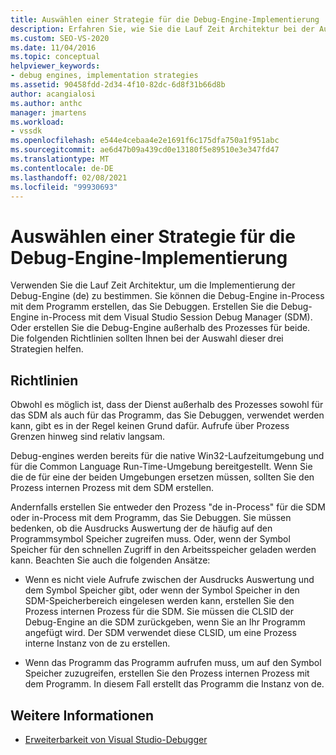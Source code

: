 ```yaml
---
title: Auswählen einer Strategie für die Debug-Engine-Implementierung | Microsoft-Dokumentation
description: Erfahren Sie, wie Sie die Lauf Zeit Architektur bei der Auswahl mehrerer Strategien für die Debug-Engine-Implementierung unterstützen.
ms.custom: SEO-VS-2020
ms.date: 11/04/2016
ms.topic: conceptual
helpviewer_keywords:
- debug engines, implementation strategies
ms.assetid: 90458fdd-2d34-4f10-82dc-6d8f31b66d8b
author: acangialosi
ms.author: anthc
manager: jmartens
ms.workload:
- vssdk
ms.openlocfilehash: e544e4cebaa4e2e1691f6c175dfa750a1f951abc
ms.sourcegitcommit: ae6d47b09a439cd0e13180f5e89510e3e347fd47
ms.translationtype: MT
ms.contentlocale: de-DE
ms.lasthandoff: 02/08/2021
ms.locfileid: "99930693"
---
```

# <a name="choose-a-debug-engine-implementation-strategy"></a>Auswählen einer Strategie für die Debug-Engine-Implementierung
Verwenden Sie die Lauf Zeit Architektur, um die Implementierung der Debug-Engine (de) zu bestimmen. Sie können die Debug-Engine in-Process mit dem Programm erstellen, das Sie Debuggen. Erstellen Sie die Debug-Engine in-Process mit dem Visual Studio Session Debug Manager (SDM). Oder erstellen Sie die Debug-Engine außerhalb des Prozesses für beide. Die folgenden Richtlinien sollten Ihnen bei der Auswahl dieser drei Strategien helfen.

## <a name="guidelines"></a>Richtlinien
 Obwohl es möglich ist, dass der Dienst außerhalb des Prozesses sowohl für das SDM als auch für das Programm, das Sie Debuggen, verwendet werden kann, gibt es in der Regel keinen Grund dafür. Aufrufe über Prozess Grenzen hinweg sind relativ langsam.

 Debug-engines werden bereits für die native Win32-Laufzeitumgebung und für die Common Language Run-Time-Umgebung bereitgestellt. Wenn Sie die de für eine der beiden Umgebungen ersetzen müssen, sollten Sie den Prozess internen Prozess mit dem SDM erstellen.

 Andernfalls erstellen Sie entweder den Prozess "de in-Process" für die SDM oder in-Process mit dem Programm, das Sie Debuggen. Sie müssen bedenken, ob die Ausdrucks Auswertung der de häufig auf den Programmsymbol Speicher zugreifen muss. Oder, wenn der Symbol Speicher für den schnellen Zugriff in den Arbeitsspeicher geladen werden kann. Beachten Sie auch die folgenden Ansätze:

- Wenn es nicht viele Aufrufe zwischen der Ausdrucks Auswertung und dem Symbol Speicher gibt, oder wenn der Symbol Speicher in den SDM-Speicherbereich eingelesen werden kann, erstellen Sie den Prozess internen Prozess für die SDM. Sie müssen die CLSID der Debug-Engine an die SDM zurückgeben, wenn Sie an Ihr Programm angefügt wird. Der SDM verwendet diese CLSID, um eine Prozess interne Instanz von de zu erstellen.

- Wenn das Programm das Programm aufrufen muss, um auf den Symbol Speicher zuzugreifen, erstellen Sie den Prozess internen Prozess mit dem Programm. In diesem Fall erstellt das Programm die Instanz von de.

## <a name="see-also"></a>Weitere Informationen
- [Erweiterbarkeit von Visual Studio-Debugger](../../extensibility/debugger/visual-studio-debugger-extensibility.md)
